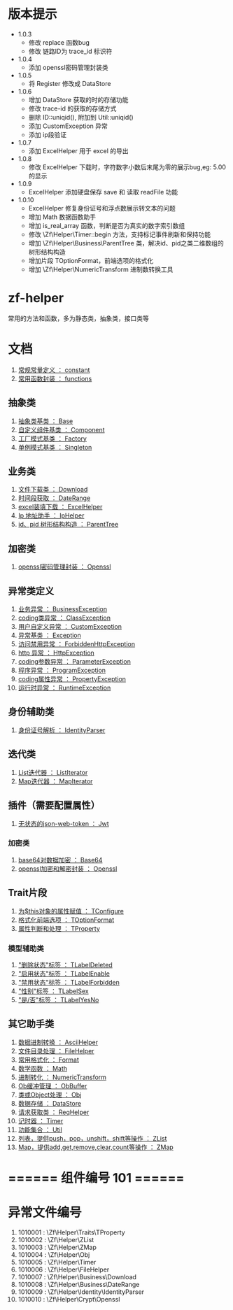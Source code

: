 # 版本提示
- 1.0.3
    - 修改 replace 函数bug
    - 修改 链路ID为 trace_id 标识符
- 1.0.4
    - 添加 openssl密码管理封装类
- 1.0.5
    - 将 Register 修改成 DataStore
- 1.0.6
    - 增加 DataStore 获取的时的存储功能
    - 修改 trace-id 的获取的存储方式
    - 删除 ID::uniqid(), 附加到 Util::uniqid()
    - 添加 CustomException 异常
    - 添加 ip段验证
- 1.0.7
    - 添加 ExcelHelper 用于 excel 的导出
- 1.0.8
    - 修改 ExcelHelper 下载时，字符数字小数后末尾为零的展示bug,eg: 5.00 的显示
- 1.0.9
    - ExcelHelper 添加硬盘保存 save 和 读取 readFile 功能
- 1.0.10
    - ExcelHelper 修复身份证号和浮点数展示转文本的问题
    - 增加 Math 数据函数助手
    - 增加 is_real_array 函数，判断是否为真实的数字索引数组
    - 修改 \Zf\Helper\Timer::begin 方法，支持标记事件刷新和保持功能
    - 增加 \Zf\Helper\Business\ParentTree 类，解决id、pid之类二维数组的树形结构构造
    - 增加片段 TOptionFormat，前端选项的格式化
    - 增加 \Zf\Helper\NumericTransform 进制数转换工具


# zf-helper
常用的方法和函数，多为静态类，抽象类，接口类等

# 文档
1. [常规常量定义 ： constant](doc/constant.md)
1. [常用函数封装 ： functions](doc/functions.md)

## 抽象类
1. [抽象类基类 ： Base](doc/helpers/Abstracts/Base.md)
1. [自定义组件基类 ： Component](doc/helpers/Abstracts/Component.md)
1. [工厂模式基类 ： Factory](doc/helpers/Abstracts/Factory.md)
1. [单例模式基类 ： Singleton](doc/helpers/Abstracts/Singleton.md)

## 业务类
1. [文件下载类 ： Download](doc/helpers/Business/Download.md)
1. [时间段获取 ： DateRange](doc/helpers/Business/DateRange.md)
1. [excel装填下载 ： ExcelHelper](doc/helpers/Business/ExcelHelper.md)
1. [Ip 地址助手 ： IpHelper](doc/helpers/Business/IpHelper.md)
1. [id、pid 树形结构构造 ： ParentTree](doc/helpers/Business/ParentTree.md)


## 加密类
1. [openssl密码管理封装 ： Openssl](doc/helpers/Crypt/Openssl.md)


## 异常类定义
1. [业务异常 ： BusinessException](doc/helpers/Exceptions/BusinessException.md)
1. [coding类异常 ： ClassException](doc/helpers/Exceptions/ClassException.md)
1. [用户自定义异常 ： CustomException](doc/helpers/Exceptions/CustomException.md)
1. [异常基类 ： Exception](doc/helpers/Exceptions/Exception.md)
1. [访问禁用异常 ： ForbiddenHttpException](doc/helpers/Exceptions/ForbiddenHttpException.md)
1. [http 异常 ： HttpException](doc/helpers/Exceptions/HttpException.md)
1. [coding参数异常 ： ParameterException](doc/helpers/Exceptions/ParameterException.md)
1. [程序异常 ： ProgramException](doc/helpers/Exceptions/ProgramException.md)
1. [coding属性异常 ： PropertyException](doc/helpers/Exceptions/PropertyException.md)
1. [运行时异常 ： RuntimeException](doc/helpers/Exceptions/RuntimeException.md)

## 身份辅助类
1. [身份证号解析 ： IdentityParser](doc/helpers/Identity/IdentityParser.md)


## 迭代类
1. [List迭代器 ： ListIterator](doc/helpers/Iterators/ListIterator.md)
1. [Map迭代器 ： MapIterator](doc/helpers/Iterators/MapIterator.md)


## 插件（需要配置属性）
1. [无状态的json-web-token ： Jwt](doc/helpers/Plugins/Jwt.md)

### 加密类
1. [base64对数据加密 ： Base64](doc/helpers/Plugins/Crypt/Base64.md)
1. [openssl加密和解密封装 ： Openssl](doc/helpers/Plugins/Crypt/Openssl.md)


## Trait片段
1. [为$this对象的属性赋值 ： TConfigure](doc/helpers/Traits/TConfigure.md)
1. [格式化前端选项 ： TOptionFormat](doc/helpers/Traits/TOptionFormat.md)
1. [属性判断和处理 ： TProperty](doc/helpers/Traits/TProperty.md)


### 模型辅助类
1. ["删除状态"标签 ： TLabelDeleted](doc/helpers/Traits/Models/TLabelDeleted.md)
1. ["启用状态"标签 ： TLabelEnable](doc/helpers/Traits/Models/TLabelEnable.md)
1. ["禁用状态"标签 ： TLabelForbidden](doc/helpers/Traits/Models/TLabelForbidden.md)
1. ["性别"标签 ： TLabelSex](doc/helpers/Traits/Models/TLabelSex.md)
1. ["是/否"标签 ： TLabelYesNo](doc/helpers/Traits/Models/TLabelYesNo.md)


## 其它助手类
1. [数据进制转换 ： AsciiHelper](doc/helpers/AsciiHelper.md)
1. [文件目录处理 ： FileHelper](doc/helpers/FileHelper.md)
1. [常用格式化 ： Format](doc/helpers/Format.md)
1. [数学函数 ： Math](doc/helpers/Math.md)
1. [进制转化 ： NumericTransform](doc/helpers/NumericTransform.md)
1. [Ob缓冲管理 ： ObBuffer](doc/helpers/ObBuffer.md)
1. [类或Object处理 ： Obj](doc/helpers/Obj.md)
1. [数据存储 ： DataStore](doc/helpers/DataStore.md)
1. [请求获取类 ： ReqHelper](doc/helpers/ReqHelper.md)
1. [记时器 ： Timer](doc/helpers/Timer.md)
1. [功能集合 ： Util](doc/helpers/Util.md)
1. [列表，提供push，pop，unshift，shift等操作 ： ZList](doc/helpers/ZList.md)
1. [Map，提供add,get,remove,clear,count等操作 ： ZMap](doc/helpers/ZMap.md)


# ====== 组件编号 101 ======
# 异常文件编号
1. 1010001 : \Zf\Helper\Traits\TProperty
2. 1010002 : \Zf\Helper\ZList
3. 1010003 : \Zf\Helper\ZMap
4. 1010004 : \Zf\Helper\Obj
5. 1010005 : \Zf\Helper\Timer
6. 1010006 : \Zf\Helper\FileHelper
7. 1010007 : \Zf\Helper\Business\Download
8. 1010008 : \Zf\Helper\Business\DateRange
9. 1010009 : \Zf\Helper\Identity\IdentityParser
10. 1010010 : \Zf\Helper\Crypt\Openssl


